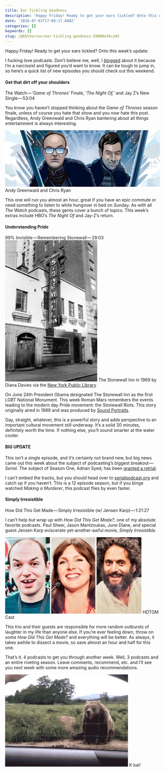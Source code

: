 ```yaml
---
title: Ear Tickling Goodness
description: 'Happy Friday! Ready to get your ears tickled? Onto this week’s update:'
date: '2016-07-01T17:09:17.888Z'
categories: []
keywords: []
slug: /@bbthorson/ear-tickling-goodness-59000e36ca92
---
```


Happy Friday! Ready to get your ears tickled? Onto this week’s update:

I fucking love podcasts. Don’t believe me, well, I [blogged](https://medium.com/@bbthorson/i-fucking-love-podcasts-dd6c801919c7#.sgythimz8) about it because I’m a narcissist and figured you’d want to know. It can be tough to jump in, so here’s a quick list of new episodes you should check out this weekend.

#### Get that dirt off your shoulders

The Watch — ‘_Game of Thrones_’ Finale, ‘_The Night Of,_’ and Jay Z’s New Single — 53:04

You know you haven’t stopped thinking about the _Game of Thrones_ season finale, unless of course you hate that show and you now hate this post. Regardless, Andy Greenwald and Chris Ryan bantering about all things entertainment is always interesting.

![Andy Greenwald and Chris Ryan](img/1__MIFG3HuTMLj7DJgjqXHLRg.jpeg)
Andy Greenwald and Chris Ryan

This one will run you almost an hour, great if you have an epic commute or need something to listen to while hungover in bed on Sunday. As with all _The Watch_ podcasts, these gents cover a bunch of topics. This week’s extras include HBO’s _The Night Of_ and Jay-Z’s return.

#### Understanding Pride

99% Invisible — Remembering Stonewall — 29:03
![The Stonewall Inn in 1969 by Diana Davies via the [New York Public Library](http://digitalcollections.nypl.org/collections/diana-davies-photographs#/?tab=navigation)](img/1__DAKf8nvjUe96qGizdYic__Q.jpeg)
The Stonewall Inn in 1969 by Diana Davies via the [New York Public Library](http://digitalcollections.nypl.org/collections/diana-davies-photographs#/?tab=navigation)

On June 24th President Obama designated The Stonewall Inn as the first LGBT National Monument. This week Roman Mars remembers the events leading to the modern day Pride movement: the Stonewall Riots. This story originally aired in 1989 and was produced by [Sound Portraits](http://soundportraits.org/on-air/remembering_stonewall/).

Gay, straight, whatever, this is a powerful story and adds perspective to an important cultural movement still underway. It’s a solid 30 minutes, definitely worth the time. If nothing else, you’ll sound smarter at the water cooler.

#### BIG UPDATE

This isn’t a single episode, and it’s certainly not brand new, but big news came out this week about the subject of podcasting’s biggest breakout — _Serial_. The subject of Season One, Adnan Syed, has been [granted a retrial](http://www.baltimoresun.com/news/maryland/crime/bs-md-ci-adnan-syed-new-trial-20160630-story.html).

I can’t embed the tracks, but you should head over to [serialpodcast.org](https://serialpodcast.org/season-one) and catch up if you haven’t. This is a 12 episode season, but if you binge watched _Making a Murderer_, this podcast flies by even faster.

#### Simply Irresistible

How Did This Get Made — Simply Irresistible (w/ Jensen Karp) — 1:21:27

I can’t help but wrap up with _How Did This Get Made?_, one of my absolute favorite podcasts. Paul Sheer, Jason Mantzoukas, June Diane, and special guest Jensen Karp eviscerate yet-another-awful movie, _Simply Irresistible_.

![HDTGM Cast](img/1__GqiTQprYPhH93t6daDgLFQ.jpeg)
HDTGM Cast

This trio and their guests are responsible for more random outbursts of laughter in my life than anyone else. If you’re ever feeling down, throw on some _How Did This Get Made?_ and everything will be better. As always, it takes awhile to dissect a movie, so save almost an hour and half for this one.

That’s it. 4 podcasts to get you through another week. Well, 3 podcasts and an entire riveting season. Leave comments, recommend, etc. and I’ll see you next week with some more amazing audio recommendations.

![K bai!](img/1__VKLel6hRxwilrIo969VQgw.gif)
K bai!